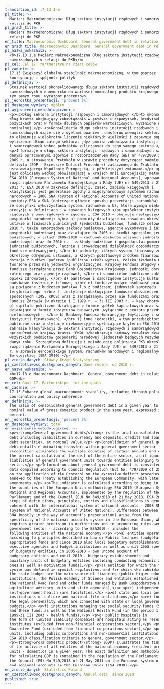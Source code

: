 ```yaml
---
translation_id: 17-13-1-e
pl_title: >-
  Macierz Makroekonomiczna: Dług sektora instytucji rządowych i samorządowych w
  relacji do PKB
pl_graph_title: >-
  Macierz Makroekonomiczna: Dług sektora instytucji rządowych i samorządowych w
  relacji do PKB
en_title: Macroeconomic Dashboard  General government debt in relation to GDP
en_graph_title: Macroeconomic Dashboard  General government debt in relation to GDP
pl_nazwa_wskaznika: >-
  <b>17.13.1.e Macierz Makroekonomiczna Dług sektora instytucji rządowych i
  samorządowych w relacji do PKB</b>
pl_cel: Cel 17. Partnerstwa na rzecz celów
pl_zadanie: >-
  17.13 Zwiększyć globalną stabilność makroekonomiczną, w tym poprzez
  koordynację i spójność polityk
pl_definicja: >-
  Stosunek wartości skonsolidowanego długu sektora instytucji rządowych i
  samorządowych w danym roku do wartości nominalnej produktu krajowego brutto w
  tym samym roku, wyrażony procentowo.
pl_jednostka_prezentacji: 'procent [%]'
pl_dostepne_wymiary: ogółem
pl_wyjasnienia_metodologiczne: >-
  <p><b>Dług sektora instytucji rządowych i samorządowych </b>to skonsolidowany
  dług brutto obejmujący zobowiązania w gotówce i depozytach, kredytach i
  pożyczkach oraz w formie dłużnych papierów wartościowych, wycenione w wartości
  nominalnej.</p> <p>Konsolidacja długu sektora instytucji rządowych i
  samorządowych wiąże się z wyeliminowaniem transferów wewnątrz sektora. Ujęcie
  to eliminuje wielokrotne liczenie niektórych wielkości i zapewnia poprawne
  wyliczenie długu całego sektora, gdyż pomija zobowiązania instytucji rządowych
  i samorządowych wobec podmiotów zaliczanych do tego samego sektora.</p>
  <p>Informacje o długu sektora instytucji rządowych i samorządowych są spójne z
  danymi opracowanymi zgodnie z rozporządzeniem Rady (WE) nr 479/2009 z 25 maja
  2009 r. o stosowaniu Protokołu w sprawie procedury dotyczącej nadmiernego
  deficytu (EDP – Excessive Deficit Procedure) załączonego do Traktatu
  ustanawiającego Wspólnotę Europejską, z późniejszymi zmianami.</p> <p>Wskaźnik
  jest obliczany według obowiązującej w krajach Unii Europejskiej metodologii
  ESA 2010 (European System of National and Regional Accounts), wprowadzonej
  rozporządzeniem Parlamentu Europejskiego i Rady (UE) nr 549/2013 z 21 maja
  2013 r. ESA 2010 w zakresie definicji, zasad, zapisów księgowych i
  klasyfikacji jest generalnie zgodny z międzynarodowym systemem rachunków
  narodowych – 2008 SNA (System of National Accounts of United Nations). Różnice
  pomiędzy ESA a SNA (dotyczące głównie sposobu prezentacji rachunków) wynikają
  ze specyfiki wykorzystania systemu rachunków w UE, która wymaga większej
  precyzji w definicjach i w zasadach księgowych.</p> <p>Sektor instytucji
  rządowych i samorządowych – zgodnie z ESA 2010 – obejmuje następujące podmioty
  gospodarki narodowej: </br> a) podmioty działające na zasadach określonych w
  ustawie o finansach publicznych (jednostki budżetowe, fundusze celowe, a od
  2010 r. także samorządowe zakłady budżetowe, agencje wykonawcze i instytucje
  gospodarki budżetowej oraz działające do 2005 r. środki specjalne jednostek
  budżetowych, w latach 2005–2010 – rachunek dochodów własnych jednostek
  budżetowych oraz do 2010 r. – zakłady budżetowe i gospodarstwa pomocnicze
  jednostek budżetowych, łącznie z prowadzącymi działalność gospodarczą, oraz
  fundusze motywacyjne), </br> b) podmioty, których system finansowy został
  określony odrębnymi ustawami, a których podstawowym źródłem finansowania są
  dotacje z budżetu państwa (publiczne szkoły wyższe, Polska Akademia Nauk i
  tworzone przez nią jednostki organizacyjne, Krajowy Fundusz Drogowy oraz inne
  fundusze zarządzane przez Bank Gospodarstwa Krajowego, jednostki doradztwa
  rolniczego oraz agencje rządowe), </br> c) samodzielne publiczne zakłady
  opieki zdrowotnej, </br> d) państwowe i samorządowe instytucje kultury oraz
  państwowe instytucje filmowe, </br> e) fundusze mające osobowość prawną, które
  są powiązane z budżetem państwa lub z budżetami jednostek samorządu
  terytorialnego, </br> f) instytucje obsługujące fundusze ubezpieczeń
  społecznych (ZUS, KRUS) wraz z zarządzanymi przez nie funduszami oraz Narodowy
  Fundusz Zdrowia (w okresie 1 I 1999 r. – 31 III 2003 r. – kasy chorych), </br>
  g) szpitale publiczne działające w formie spółek kapitałowych oraz szpitale
  działające w formie instytutów badawczych (wyłączone z sektora przedsiębiorstw
  niefinansowych), </br> h) Bankowy Fundusz Gwarancyjny (wyłączony z sektora
  instytucji finansowych), </br> i) inne jednostki, w tym przedsiębiorstwa
  publiczne oraz instytucje niekomercyjne spełniające kryteria ESA 2010 w
  zakresie klasyfikacji do sektora instytucji rządowych i samorządowych.</p>
  <p><b>Produkt krajowy brutto (PKB) </b>obrazuje końcowy rezultat działalności
  wszystkich podmiotów gospodarki narodowej (jednostek będących rezydentami) w
  danym roku. Szczegółową definicję i metodologię obliczania PKB określa
  rozporządzenie Parlamentu Europejskiego i Rady (UE) nr 549/2013 z 21 maja 2013
  r. w sprawie europejskiego systemu rachunków narodowych i regionalnych w Unii
  Europejskiej (ESA 2010).</p>
pl_zrodlo_danych: Główny Urząd Statystyczny
pl_czestotliwosc_dostępnosc_danych: Dane roczne  od 2010 r.
en_nazwa_wskaznika: >-
  <b>17.13.e Macroeconomic Dashboard  General government debt in relation to
  GDP</b>
en_cel: Goal 17. Partnerships  for the goals
en_zadanie: >-
  17.13 Enhance global macroeconomic stability, including through policy
  coordination and policy coherence
en_definicja: >-
  The ratio of consolidated general government debt in a given year to the
  nominal value of gross domestic product in the same year, expressed in
  percent.
en_jednostka_prezentacji: 'percent [%]'
en_dostepne_wymiary: total
en_wyjasnienia_metodologiczne: >-
  <p><strong>General government debt</strong> is the total consolidated gross
  debt including liabilities in currency and deposits, credits and loans and
  debt securities, at nominal value.</p> <p>Consolidation of general government
  debt entails eliminating transfers within general government sector. Such
  recognition eliminates the multiple counting of certain amounts and ensures
  the correct calculation of the debt of the entire sector, as it ignores the
  liabilities of general government units towards entities belonging to the same
  sector.</p> <p>Information about general government debt is consistent with
  data compiled according to Council Regulation (EC) No. 479/2009 of 25 May 2009
  on the application of the Protocol on the excessive deficit procedure (EDP)
  annexed to the Treaty establishing the European Community, with later
  amendments.</p> <p>The indicator is calculated according to being in force in
  the countries of the European Union methodology ESA 2010 (European System of
  National and Regional Accounts), implemented by the regulation of the European
  Parliament and of the Council (EU) No 549/2013 of 21 May 2013. ESA 2010 in
  scope of definitions, principles, entries and classifications is generally
  coherent with the international system of national accounts - 2008 SNA
  (System of National Accounts of United Nations). Differences between ESA and
  SNA (mostly in the way of account's presentation) arise from the
  specificity of the national accounts system in the European Union, which
  requires greater precision in definitions and in accounting rules.General
  government sector - according to the ESA2010 - includes the
  following entities of the national economy:</p> <p>a) entities operating
  according to principles described in Law on Public finances (budgetary units,
  appropriated funds and since 2010 also local budgetary establishments,
  executive agencies and budget institutions as well as until 2005 special funds
  of budgetary entities, in 2005-2010 - own income account of
  budgetary entities and until 2010 - budgetary establishments and
  auxiliary units of budgetary entities including conducting economic activity
  ones as well as motivation funds),</p> <p>b) entities for which the financial
  system was defined in special regulations, and for which the subsidies from
  the state budget are the main source of financing (public higher education
  institutions, the Polish Academy of Science and entities established by it,
  the National Road Fund and other funds managed by Bank Gospodarstwa Krajowego,
  agriculture advisory units and state agencies),</p> <p>c) independent public
  self-government health care facilities,</p> <p>d) state and local government
  institutions of culture and national film institutions,</p> <p>e) funds with
  the legal personality which are connected with state or local government units
  budgets,</p> <p>f) institutions managing the social security funds (SII, ASIF)
  and these funds as well as the National Health Fund (in the period 1 I
  1999-31 III 2003 - health funds),</p> <p>g) public hospitals in
  the form of limited liability companies and hospitals acting as research
  institutes (excluded from non-financial corporations sector),</p> <p>h) Bank
  Guarantee Fund (excluded from financial corporations sector),</p> <p>i) other
  units, including public corporations and non-commercial institutions that meet
  ESA 2010 classification criteria to general government sector.</p>
  <p><strong>Gross domestic product</strong> (GDP) illustrates the final result
  of the activity of all entities of the national economy (resident producer
  units - domestic) in a given year. The exact definition and methodology
  for calculating GDP is contained in the regulation of the Parliament and of
  the Council (EU) No 549/2013 of 21 May 2013 on the European system of national
  and regional accounts in the European Union (ESA 2010).</p>
en_zrodlo_danych: Statistics Poland
en_czestotliwosc_dostępnosc_danych: Annual data  since 2010
published: true
---
```

